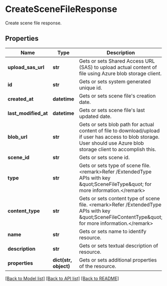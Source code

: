 # CreateSceneFileResponse

Create scene file response.
## Properties
Name | Type | Description | Notes
------------ | ------------- | ------------- | -------------
**upload_sas_url** | **str** | Gets or sets Shared Access URL (SAS) to upload actual content of file using Azure blob storage client. | [optional] 
**id** | **str** | Gets or sets system generated unique id. | [optional] 
**created_at** | **datetime** | Gets or sets scene file&#39;s creation date. | [optional] 
**last_modified_at** | **datetime** | Gets or sets scene file&#39;s last updated date. | [optional] 
**blob_url** | **str** | Gets or sets blob path for actual content of file to download/upload if user has access to blob storage.  User should use Azure blob storage client to accomplish this. | [optional] 
**scene_id** | **str** | Gets or sets scene id. | 
**type** | **str** | Gets or sets type of scene file.  &lt;remark&gt;Refer /ExtendedType APIs with key \&quot;SceneFileType\&quot; for more information.&lt;/remark&gt; | 
**content_type** | **str** | Gets or sets content type of scene file.  &lt;remark&gt;Refer /ExtendedType APIs with key \&quot;SceneFileContentType\&quot; for more information.&lt;/remark&gt; | 
**name** | **str** | Gets or sets name to identify resource. | 
**description** | **str** | Gets or sets textual description of resource. | [optional] 
**properties** | **dict(str, object)** | Gets or sets additional properties of the resource. | [optional] 

[[Back to Model list]](../README.md#documentation-for-models) [[Back to API list]](../README.md#documentation-for-api-endpoints) [[Back to README]](../README.md)


